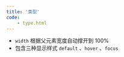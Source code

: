 ```yaml
---
title: '类型'
code:
    - type.html
---
```


-   `width` 根据父元素宽度自动撑开到 100%
-   包含三种显示样式 `default` 、`hover` 、`focus`
